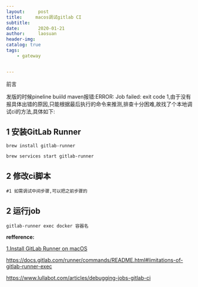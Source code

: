 ```yaml
---
layout:     post
title:     macos调试gitlab CI
subtitle:   
date:       2020-01-21
author:     laosuan
header-img: 
catalog: true
tags:
    - gateway


---
```


前言

发版的时候pineline buiild maven报错:ERROR: Job failed: exit code 1,由于没有报具体出错的原因,只能根据最后执行的命令来推测,排查十分困难,故找了个本地调试ci的方法,具体如下:



## 1 安装GitLab Runner

```
brew install gitlab-runner

brew services start gitlab-runner
```





## 2 修改ci脚本

```
#1 如需调试中间步骤,可以把之前步骤的
```





## 2 运行job

```
gitlab-runner exec docker 容器名
```









**refference:**

[1.Install GitLab Runner on macOS](https://docs.gitlab.com/runner/install/osx.html)

https://docs.gitlab.com/runner/commands/README.html#limitations-of-gitlab-runner-exec

https://www.lullabot.com/articles/debugging-jobs-gitlab-ci